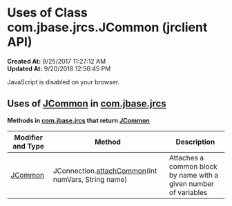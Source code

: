 # Uses of Class com.jbase.jrcs.JCommon (jrclient   API)

**Created At:** 9/25/2017 11:27:12 AM  
**Updated At:** 9/20/2018 12:56:45 PM  

<script type="text/javascript"><!--
    try {
        if (location.href.indexOf('is-external=true') == -1) {
            parent.document.title="Uses of Class com.jbase.jrcs.JCommon (jrclient   API)";
        }
    }
    catch(err) {
    }
//--></script><noscript><div>JavaScript is disabled on your browser.</div></noscript><!-- ========= START OF TOP NAVBAR ======= -->
<!--   -->

<!--   -->
<!-- ========= END OF TOP NAVBAR ========= -->
## Uses of [JCommon](com_jbase_jrcs_JCommon "class in com.jbase.jrcs") in [com.jbase.jrcs](com_jbase_jrcs_package-summary)



**Methods in [com.jbase.jrcs](com_jbase_jrcs_package-summary) that return [JCommon](com_jbase_jrcs_JCommon "class in com.jbase.jrcs")**


| Modifier and Type<br> | Method<br> | Description<br> |
| --- | --- | --- |
| [JCommon](com_jbase_jrcs_JCommon "class in com.jbase.jrcs")<br> | JConnection.[attachCommon](/jrcs/com_jbase_jrcs_JConnection#attachCommon-)(int numVars, String name)<br> | Attaches a common block by name with a given number of variables<br> |
<!-- ======= START OF BOTTOM NAVBAR ====== -->
<!--   -->


